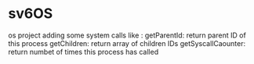 # sv6OS
os project
adding some system calls like :
getParentId: return parent ID of this process
getChildren: return array of children IDs
getSyscallCaounter: return numbet of times this process has called
